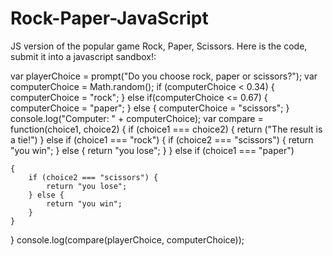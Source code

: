 # Rock-Paper-JavaScript
JS version of the popular game Rock, Paper, Scissors.
Here is the code,  submit it into a javascript sandbox!:

var playerChoice = prompt("Do you choose rock, paper or scissors?");
var computerChoice = Math.random();
if (computerChoice < 0.34) {
	computerChoice = "rock";
} else if(computerChoice <= 0.67) {
	computerChoice = "paper";
} else {
	computerChoice = "scissors";
} console.log("Computer: " + computerChoice);
var compare = function(choice1, choice2) {
    if (choice1 === choice2) {
        return ("The result is a tie!")
    } else if (choice1 === "rock") {
        if (choice2 === "scissors") {
            return "you win";
        } else {
            return "you lose";
        }
    } else if (choice1 === "paper")

    {
        if (choice2 === "scissors") {
            return "you lose";
        } else {
            return "you win";
        }
    }

}
console.log(compare(playerChoice, computerChoice));
